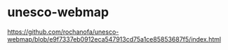 # unesco-webmap
https://github.com/rochanofa/unesco-webmap/blob/e9f7337eb0912eca547913cd75a1ce85853687f5/index.html

